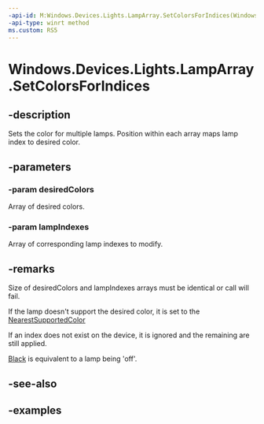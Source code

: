 ```yaml
---
-api-id: M:Windows.Devices.Lights.LampArray.SetColorsForIndices(Windows.UI.Color[],System.Int32[])
-api-type: winrt method
ms.custom: RS5
---
```


<!-- Method syntax.
public void LampArray.SetColorsForIndices(Color[] desiredColors, Int32[] lampIndexes)
-->

# Windows.Devices.Lights.LampArray.SetColorsForIndices

## -description
Sets the color for multiple lamps. Position within each array maps lamp index to desired color.

## -parameters
### -param desiredColors
Array of desired colors.

### -param lampIndexes
Array of corresponding lamp indexes to modify.

## -remarks
Size of desiredColors and lampIndexes arrays must be identical or call will fail.

If the lamp doesn't support the desired color, it is set to the [NearestSupportedColor](lampinfo_getnearestsupportedcolor_1689565521.md)

If an index does not exist on the device, it is ignored and the remaining are still applied.

[Black](../windows.ui/colors_black.md) is equivalent to a lamp being 'off'.

## -see-also

## -examples

